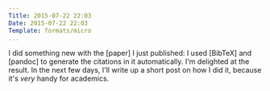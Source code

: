 ```yaml
---
Title: 2015-07-22 22:03
Date: 2015-07-22 22:03
Template: formats/micro
...
```


I did something new with the [paper] I just published: I used [BibTeX] and
[pandoc] to generate the citations in it automatically. I'm delighted at the
result. In the next few days, I'll write up a short post on how I did it,
because it's *very* handy for academics.
